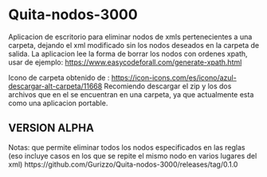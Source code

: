 # Quita-nodos-3000
Aplicacion de escritorio para eliminar nodos de xmls pertenecientes a una carpeta, dejando el xml modificado sin los nodos deseados en la carpeta de salida.
La aplicacion lee la forma de borrar los nodos con ordenes xpath, usar de ejemplo: https://www.easycodeforall.com/generate-xpath.html

Icono de carpeta obtenido de : https://icon-icons.com/es/icono/azul-descargar-alt-carpeta/11668
Recomiendo descargar el zip y los dos archivos que en el se encuentran en una carpeta, ya que actualmente esta como una aplicacion portable.

<h2>VERSION ALPHA</h2>
Notas: que permite eliminar todos los nodos especificados en las reglas (eso incluye casos en los que se repite el mismo nodo en varios lugares del xml)
https://github.com/Gurizzo/Quita-nodos-3000/releases/tag/0.1.0
